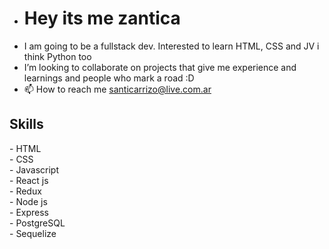 - <h1>Hey its me zantica</h1>
- I am going to be a fullstack dev. Interested to learn HTML, CSS and JV i think Python too
- I’m looking to collaborate on projects that give me experience and learnings and people who mark a road :D
- 📫 How to reach me santicarrizo@live.com.ar

<h2> Skills </h2>
- HTML <br>
- CSS <br>
- Javascript <br>
- React js<br>
- Redux<br>
- Node js<br>
- Express<br>
- PostgreSQL<br>
- Sequelize<br>
